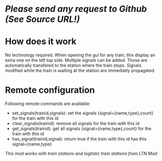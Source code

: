 # *_Please send any request to Github (See Source URL!)_*
# How does it work
No technology required.
When opening the gui for any train, this display an extra one on the left top side. Multiple signals can be added. Those are automatically transfered to the station where the train stops. Signals modified while the train is waiting at the station are immediatly propagated

# Remote configuration
Following remote commands are available:
- set_signals(trainid,signals): set the signals {signal={name,type},count} for the train with this id
- clear_signals(trainid): remove all signals for the train with this id
- get_signals(trainid): get all signals {signal={name,type},count} for the train with this id
- has_signal(trainid,signal): return true if the train with this id has this signal={name,type}

_This mod works with train stations and logitstic train stations from LTN Mod_